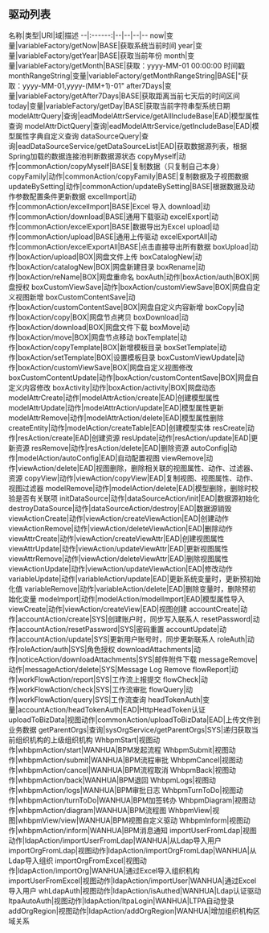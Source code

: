 ## 驱动列表

名称|类型|URI|域|描述
--|:------:|--|--|--|--
now|变量|variableFactory/getNow|BASE|获取系统当前时间
year|变量|variableFactory/getYear|BASE|获取当前年份
month|变量|variableFactory/getMonth|BASE|获取：yyyy-MM-01 00:00:00 时间戳
monthRangeString|变量|variableFactory/getMonthRangeString|BASE|"获取：yyyy-MM-01,yyyy-(MM+1)-01"
after7Days|变量|variableFactory/getAfter7Days|BASE|获取距离当前七天后的时间区间
today|变量|variableFactory/getDay|BASE|获取当前字符串型系统日期
modelAttrQuery|查询|eadModelAttrService/getAllIncludeBase|EAD|模型属性查询
modelAttrDictQuery|查询|eadModelAttrService/getIncludeBase|EAD|模型属性字典自定义查询
dataSourceQuery|查询|eadDataSourceService/getDataSourceList|EAD|获取数据源列表，根据Spring加载的数据连接池判断数据源状态
copyMyself|动作|commonAction/copyMyself|BASE|复制数据（只复制自己本身）
copyFamily|动作|commonAction/copyFamily|BASE|复制数据及子视图数据
updateBySetting|动作|commonAction/updateBySetting|BASE|根据数据及动作参数配置条件更新数据
excelImport|动作|commonAction/excelImport|BASE|Excel 导入
download|动作|commonAction/download|BASE|通用下载驱动
excelExport|动作|commonAction/excelExport|BASE|数据导出为Excel
upload|动作|commonAction/upload|BASE|通用上传驱动
excelExportAll|动作|commonAction/excelExportAll|BASE|点击直接导出所有数据
boxUpload|动作|boxAction/upload|BOX|网盘文件上传
boxCatalogNew|动作|boxAction/catalogNew|BOX|网盘新建目录
boxRename|动作|boxAction/reName|BOX|网盘重命名
boxAuth|动作|boxAction/auth|BOX|网盘授权
boxCustomViewSave|动作|boxAction/customViewSave|BOX|网盘自定义视图新增
boxCustomContentSave|动作|boxAction/customContentSave|BOX|网盘自定义内容新增
boxCopy|动作|boxAction/copy|BOX|网盘节点拷贝
boxDownload|动作|boxAction/download|BOX|网盘文件下载
boxMove|动作|boxAction/move|BOX|网盘节点移动
boxTemplate|动作|boxAction/copyTemplate|BOX|新增模板目录
boxSetTemplate|动作|boxAction/setTemplate|BOX|设置模板目录
boxCustomViewUpdate|动作|boxAction/customViewSave|BOX|网盘自定义视图修改
boxCustomContentUpdate|动作|boxAction/customContentSave|BOX|网盘自定义内容修改
boxActivity|动作|boxAction/activity|BOX|网盘动态
modelAttrCreate|动作|modelAttrAction/create|EAD|创建模型属性
modelAttrUpdate|动作|modelAttrAction/update|EAD|模型属性更新
modelAttrRemove|动作|modelAttrAction/delete|EAD|模型属性删除
createEntity|动作|modelAction/createTable|EAD|创建模型实体
resCreate|动作|resAction/create|EAD|创建资源
resUpdate|动作|resAction/update|EAD|更新资源
resRemove|动作|resAction/delete|EAD|删除资源
autoConfig|动作|modelAction/autoConfig|EAD|自动配置视图
viewRemove|动作|viewAction/delete|EAD|视图删除，删除相关联的视图属性、动作、过滤器、资源
copyView|动作|viewAction/copyView|EAD|复制视图、视图属性、动作、视图过滤器
modelRemove|动作|modelAction/delete|EAD|模型删除，删除时校验是否有关联项
initDataSource|动作|dataSourceAction/init|EAD|数据源初始化
destroyDataSource|动作|dataSourceAction/destroy|EAD|数据源销毁
viewActionCreate|动作|viewAction/createViewAction|EAD|创建动作
viewActionRemove|动作|viewAction/deleteViewAction|EAD|删除动作
viewAttrCreate|动作|viewAction/createViewAttr|EAD|创建视图属性
viewAttrUpdate|动作|viewAction/updateViewAttr|EAD|更新视图属性
viewAttrRemove|动作|viewAction/deleteViewAttr|EAD|删除视图属性
viewActionUpdate|动作|viewAction/updateViewAction|EAD|修改动作
variableUpdate|动作|variableAction/update|EAD|更新系统变量时，更新预初始化值
variableRemove|动作|variableAction/delete|EAD|删除变量时，删除预初始化变量
modelmport|动作|modelAction/modelImport|EAD|模型属性导入
viewCreate|动作|viewAction/createView|EAD|视图创建
accountCreate|动作|accountAction/create|SYS|创建账户时，同步写入联系人
resetPassword|动作|accountAction/resetPassword|SYS|密码重置
accountUpdate|动作|accountAction/update|SYS|更新用户账号时，同步更新联系人
roleAuth|动作|roleAction/auth|SYS|角色授权
downloadAttachments|动作|noticeAction/downloadAttachments|SYS|邮件附件下载
messageRemove|动作|messageAction/delete|SYS|Message Log Remove
flowReport|动作|workFlowAction/report|SYS|工作流上报提交
flowCheck|动作|workFlowAction/check|SYS|工作流审批
flowQuery|动作|workFlowAction/query|SYS|工作流查询
headTokenAuth|变量|accountAction/headTokenAuth|EAD|HttpHeadToken认证
uploadToBizData|视图动作|commonAction/uploadToBizData|EAD|上传文件到业务数据
getParentOrgs|查询|sysOrgService/getParentOrgs|SYS|递归获取当前组织机构的上级组织机构
WhbpmStart|视图动作|whbpmAction/start|WANHUA|BPM发起流程
WhbpmSubmit|视图动作|whbpmAction/submit|WANHUA|BPM流程审批
WhbpmCancel|视图动作|whbpmAction/cancel|WANHUA|BPM流程取消
WhbpmBack|视图动作|whbpmAction/back|WANHUA|BPM退回
WhbpmLogs|视图动作|whbpmAction/logs|WANHUA|BPM审批日志
WhbpmTurnToDo|视图动作|whbpmAction/turnToDo|WANHUA|BPM加签转办
WhbpmDiagram|视图动作|whbpmAction/diagram|WANHUA|BPM流程图
WhbpmView|视图|whbpmView/view|WANHUA|BPM视图自定义驱动
WhbpmInform|视图动作|whbpmAction/inform|WANHUA|BPM消息通知
importUserFromLdap|视图动作|ldapAction/importUserFromLdap|WANHUA|从Ldap导入用户
importOrgFromLdap|视图动作|ldapAction/importOrgFromLdap|WANHUA|从Ldap导入组织
importOrgFromExcel|视图动作|ldapAction/importOrg|WANHUA|通过Excel导入组织机构
importUserFromExcel|视图动作|ldapAction/importUser|WANHUA|通过Excel导入用户
whLdapAuth|视图动作|ldapAction/isAuthed|WANHUA|Ldap认证驱动
ltpaAutoAuth|视图动作|ldapAction/ltpaLogin|WANHUA|LTPA自动登录
addOrgRegion|视图动作|ldapAction/addOrgRegion|WANHUA|增加组织机构区域关系








